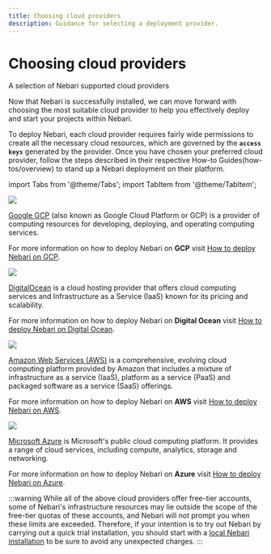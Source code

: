```yaml
---
title: Choosing cloud providers
description: Guidance for selecting a deployment provider.
---
```


# Choosing cloud providers

A selection of Nebari supported cloud providers

Now that Nebari is successfully installed, we can move forward with choosing the most suitable cloud provider to help you effectively deploy and start your projects within Nebari.

To deploy Nebari, each cloud provider requires fairly wide permissions to create all the necessary cloud resources, which are governed by the **`access keys`** generated by the provider. Once you have chosen your preferred cloud provider, follow the steps described in their respective How-to Guides(how-tos/overview) to stand up a Nebari deployment on their platform.

import Tabs from '@theme/Tabs';
import TabItem from '@theme/TabItem';

<Tabs>
  <TabItem value="gcp" label="Google GCP" default>

<div class="text--center">
  <img src="/img/started-google-cloud-logo.png" width={420} />
</div>

[Google GCP](https://docs.qhub.dev/en/latest/source/installation/setup.html#google-cloud-platform) (also known as Google Cloud Platform or GCP) is a provider of computing resources for developing, deploying, and operating computing services.

For more information on how to deploy Nebari on **GCP** visit [How to deploy Nebari on GCP](/how-tos/nebari-gcp).
</TabItem>
<TabItem value="do" label="Digital Ocean">

<div class="text--center">
  <img src="/img/started-digital-ocean-logo.png" width={420} />
</div>

[DigitalOcean](https://docs.qhub.dev/en/latest/source/installation/setup.html#digital-ocean) is a cloud hosting provider that offers cloud computing services and Infrastructure as a Service (IaaS) known for its pricing and scalability.

For more information on how to deploy Nebari on **Digital Ocean** visit [How to deploy Nebari on Digital Ocean](/how-tos/nebari-do).
</TabItem>
<TabItem value="aws" label="Amazon AWS">

<div class="text--center">
  <img src="/img/started-amazon-web-services-logo.png" width={420} />
</div>

[Amazon Web Services (AWS)](https://docs.qhub.dev/en/latest/source/installation/setup.html#amazon-web-services-aws) is a comprehensive, evolving cloud computing platform provided by Amazon that includes a mixture of infrastructure as a service (IaaS), platform as a service (PaaS) and packaged software as a service (SaaS) offerings.

For more information on how to deploy Nebari on **AWS** visit [How to deploy Nebari on AWS](/how-tos/nebari-aws).
</TabItem>
<TabItem value="azure" label="Azure">

<div class="text--center">
  <img src="/img/started-azure-logo.png" width={420}/>
</div>

[Microsoft Azure](https://docs.qhub.dev/en/latest/source/installation/setup.html#microsoft-azure) is Microsoft's public cloud computing platform. It provides a range of cloud services, including compute, analytics, storage and networking.

For more information on how to deploy Nebari on **Azure** visit [How to deploy Nebari on Azure](/how-tos/nebari-azure).
</TabItem>
</Tabs>

:::warning
While all of the above cloud providers offer free-tier accounts, some of Nebari's infrastructure resources may lie outside the scope of the free-tier quotas of these accounts, and Nebari will not prompt you when these limits are exceeded. Therefore, if your intention is to try out Nebari by carrying out a quick trial installation, you should start with a [local Nebari installation](/how-tos/nebari-local) to be sure to avoid any unexpected charges.
:::